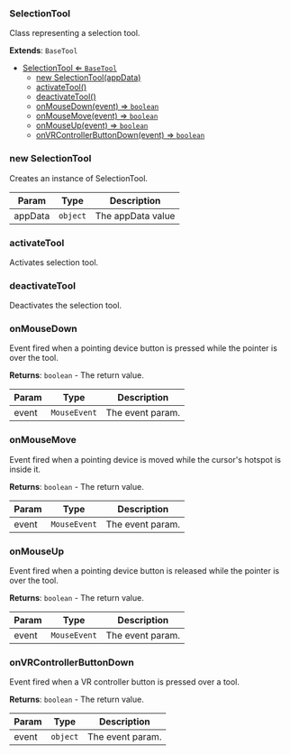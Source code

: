 <a name="SelectionTool"></a>

### SelectionTool 
Class representing a selection tool.


**Extends**: <code>BaseTool</code>  

* [SelectionTool ⇐ <code>BaseTool</code>](#SelectionTool)
    * [new SelectionTool(appData)](#new-SelectionTool)
    * [activateTool()](#activateTool)
    * [deactivateTool()](#deactivateTool)
    * [onMouseDown(event) ⇒ <code>boolean</code>](#onMouseDown)
    * [onMouseMove(event) ⇒ <code>boolean</code>](#onMouseMove)
    * [onMouseUp(event) ⇒ <code>boolean</code>](#onMouseUp)
    * [onVRControllerButtonDown(event) ⇒ <code>boolean</code>](#onVRControllerButtonDown)

<a name="new_SelectionTool_new"></a>

### new SelectionTool
Creates an instance of SelectionTool.


| Param | Type | Description |
| --- | --- | --- |
| appData | <code>object</code> | The appData value |

<a name="SelectionTool+activateTool"></a>

### activateTool
Activates selection tool.


<a name="SelectionTool+deactivateTool"></a>

### deactivateTool
Deactivates the selection tool.


<a name="SelectionTool+onMouseDown"></a>

### onMouseDown
Event fired when a pointing device button is pressed while the pointer is over the tool.


**Returns**: <code>boolean</code> - The return value.  

| Param | Type | Description |
| --- | --- | --- |
| event | <code>MouseEvent</code> | The event param. |

<a name="SelectionTool+onMouseMove"></a>

### onMouseMove
Event fired when a pointing device is moved while the cursor's hotspot is inside it.


**Returns**: <code>boolean</code> - The return value.  

| Param | Type | Description |
| --- | --- | --- |
| event | <code>MouseEvent</code> | The event param. |

<a name="SelectionTool+onMouseUp"></a>

### onMouseUp
Event fired when a pointing device button is released while the pointer is over the tool.


**Returns**: <code>boolean</code> - The return value.  

| Param | Type | Description |
| --- | --- | --- |
| event | <code>MouseEvent</code> | The event param. |

<a name="SelectionTool+onVRControllerButtonDown"></a>

### onVRControllerButtonDown
Event fired when a VR controller button is pressed over a tool.


**Returns**: <code>boolean</code> - The return value.  

| Param | Type | Description |
| --- | --- | --- |
| event | <code>object</code> | The event param. |

